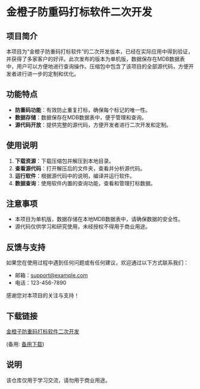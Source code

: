 # 金橙子防重码打标软件二次开发

## 项目简介

本项目为“金橙子防重码打标软件”的二次开发版本，已经在实际应用中得到验证，并获得了多家客户的好评。此次发布的版本为单机版，数据保存在MDB数据表中，用户可以方便地进行查询操作。压缩包中包含了该项目的全部源代码，方便开发者进行进一步的定制和优化。

## 功能特点

- **防重码功能**：有效防止重复打标，确保每个标记的唯一性。
- **数据存储**：数据保存在MDB数据表中，便于管理和查询。
- **源代码开放**：提供完整的源代码，方便开发者进行二次开发和定制。

## 使用说明

1. **下载资源**：下载压缩包并解压到本地目录。
2. **查看源代码**：打开解压后的文件夹，查看并分析源代码。
3. **运行软件**：根据源代码中的说明，编译并运行软件。
4. **数据查询**：使用软件内置的查询功能，查看和管理打标数据。

## 注意事项

- 本项目为单机版，数据存储在本地MDB数据表中，请确保数据的安全性。
- 源代码仅供学习和研究使用，未经授权不得用于商业用途。

## 反馈与支持

如果您在使用过程中遇到任何问题或有任何建议，欢迎通过以下方式联系我们：

- 邮箱：support@example.com
- 电话：123-456-7890

感谢您对本项目的关注与支持！

## 下载链接
[金橙子防重码打标软件二次开发](https://pan.quark.cn/s/7febc399d63b) 

(备用: [备用下载](https://pan.baidu.com/s/1P6C3DT4Wa8EjajQa_0BW1g?pwd=1234))

## 说明

该仓库仅用于学习交流，请勿用于商业用途。
